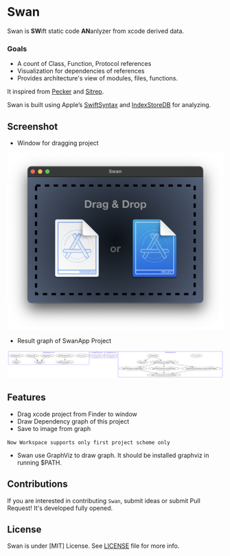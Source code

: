 Swan
====

Swan is **SW**ift static code **AN**anlyzer from xcode derived data.

### Goals

- A count of Class, Function, Protocol references
- Visualization for dependencies of references
- Provides architecture's view of modules, files, functions.

It inspired from [Pecker](https://github.com/woshiccm/Pecker) and [Sitrep](https://github.com/twostraws/Sitrep). 

Swan is built using Apple’s [SwiftSyntax](https://github.com/apple/swift-syntax) and [IndexStoreDB](https://github.com/apple/indexstore-db) for analyzing. 


Screenshot
-------------
- Window for dragging project

![Swan Window Screenshot](https://github.com/godrm/Swan/blob/main/Screenshots/Swan-Window.png)

- Result graph of SwanApp Project

![Swan Window Screenshot](https://github.com/godrm/Swan/blob/main/Screenshots/swan-graph-byfile.png)

Features
----------

- Drag xcode project from Finder to window
- Draw Dependency graph of this project
- Save to image from graph

`Now Workspace supports only first project scheme only`

- Swan use GraphViz to draw graph. It should be installed graphviz in running $PATH.


Contributions
----------------
If you are interested in contributing `Swan`, submit ideas or submit Pull Request!
It's developed fully opened.


License
---------
Swan is under [MIT] License. See [LICENSE](LICENSE) file for more info.
